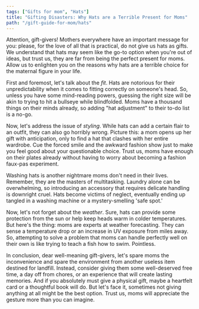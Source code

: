 ```yaml
---
tags: ["Gifts for mom", "Hats"]
title: "Gifting Disasters: Why Hats are a Terrible Present for Moms"
path: "/gift-guide-for-mom/hats"
---
```


Attention, gift-givers! Mothers everywhere have an important message for you: please, for the love of all that is practical, do not give us hats as gifts. We understand that hats may seem like the go-to option when you're out of ideas, but trust us, they are far from being the perfect present for moms. Allow us to enlighten you on the reasons why hats are a terrible choice for the maternal figure in your life.

First and foremost, let's talk about the *fit*. Hats are notorious for their unpredictability when it comes to fitting correctly on someone's head. So, unless you have some mind-reading powers, guessing the right size will be akin to trying to hit a bullseye while blindfolded. Moms have a thousand things on their minds already, so adding "hat adjustment" to their to-do list is a no-go.

Now, let's address the issue of *styling*. While hats can add a certain flair to an outfit, they can also go horribly wrong. Picture this: a mom opens up her gift with anticipation, only to find a hat that clashes with her entire wardrobe. Cue the forced smile and the awkward fashion show just to make you feel good about your questionable choice. Trust us, moms have enough on their plates already without having to worry about becoming a fashion faux-pas experiment.

Washing hats is another nightmare moms don't need in their lives. Remember, they are the masters of multitasking. Laundry alone can be overwhelming, so introducing an accessory that requires delicate handling is downright cruel. Hats become victims of neglect, eventually ending up tangled in a washing machine or a mystery-smelling 'safe spot.'

Now, let's not forget about the *weather*. Sure, hats can provide some protection from the sun or help keep heads warm in colder temperatures. But here's the thing: moms are experts at weather forecasting. They can sense a temperature drop or an increase in UV exposure from miles away. So, attempting to solve a problem that moms can handle perfectly well on their own is like trying to teach a fish how to swim. Pointless.

In conclusion, dear well-meaning gift-givers, let's spare moms the inconvenience and spare the environment from another useless item destined for landfill. Instead, consider giving them some well-deserved free time, a day off from chores, or an experience that will create lasting memories. And if you absolutely must give a physical gift, maybe a heartfelt card or a thoughtful book will do. But let's face it, sometimes not giving anything at all might be the best option. Trust us, moms will appreciate the gesture more than you can imagine.
